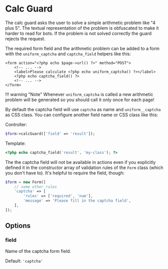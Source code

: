 # Calc Guard

The calc guard asks the user to solve a simple arithmetic problem like "4 plus 5". The textual representation of the problem is obfuscated to make it harder to read for bots. If the problem is not solved correctly the guard rejects the request.

The required form field and the arithmetic problem can be added to a form with the `uniform_captcha` and `captcha_field` helpers like this:

```html+php
<form action="<?php echo $page->url() ?>" method="POST">
    <!-- ... -->
    <label>Please calculate <?php echo uniform_captcha() ?></label>
    <?php echo captcha_field() ?>
    <!-- ... -->
</form>
```

!!! warning "Note"
    Whenever `uniform_captcha` is called a new arithmetic problem will be generated so you should call it only once for each page!

By default the captcha field will use `captcha` as name and `uniform__captcha` as CSS class. You can configure another field name or CSS class like this:

Controller:
```php
$form->calcGuard(['field' => 'result']);
```

Template:
```php
<?php echo captcha_field('result', 'my-class'); ?>
```

The the captcha field will not be available in actions even if you explicitly defined it in the constructor array of validation rules of the `Form` class (which you don't have to). It's helpful to require the field, though:

```php
$form = new Form([
    // some other rules
    'captcha' => [
        'rules' => ['required', 'num'],
        'message' => 'Please fill in the captcha field',
    ],
]);
```

## Options

### field

Name of the captcha form field.

Default: `'captcha'`
